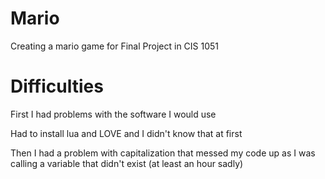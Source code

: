 # Mario
Creating a mario game for Final Project in CIS 1051

# Difficulties

First I had problems with the software I would use

Had to install lua and LOVE and I didn't know that at first

Then I had a problem with capitalization that messed my code up as I was calling a variable that didn't exist (at least an hour sadly)
